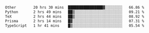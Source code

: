 <!--START_SECTION:waka-->

```txt
Other        20 hrs 30 mins  ████████████████▓░░░░░░░░   66.86 %
Python       2 hrs 49 mins   ██▒░░░░░░░░░░░░░░░░░░░░░░   09.21 %
TeX          2 hrs 44 mins   ██▒░░░░░░░░░░░░░░░░░░░░░░   08.92 %
Prisma       2 hrs 14 mins   █▓░░░░░░░░░░░░░░░░░░░░░░░   07.31 %
TypeScript   1 hr 41 mins    █▒░░░░░░░░░░░░░░░░░░░░░░░   05.54 %
```

<!--END_SECTION:waka--> 
 
